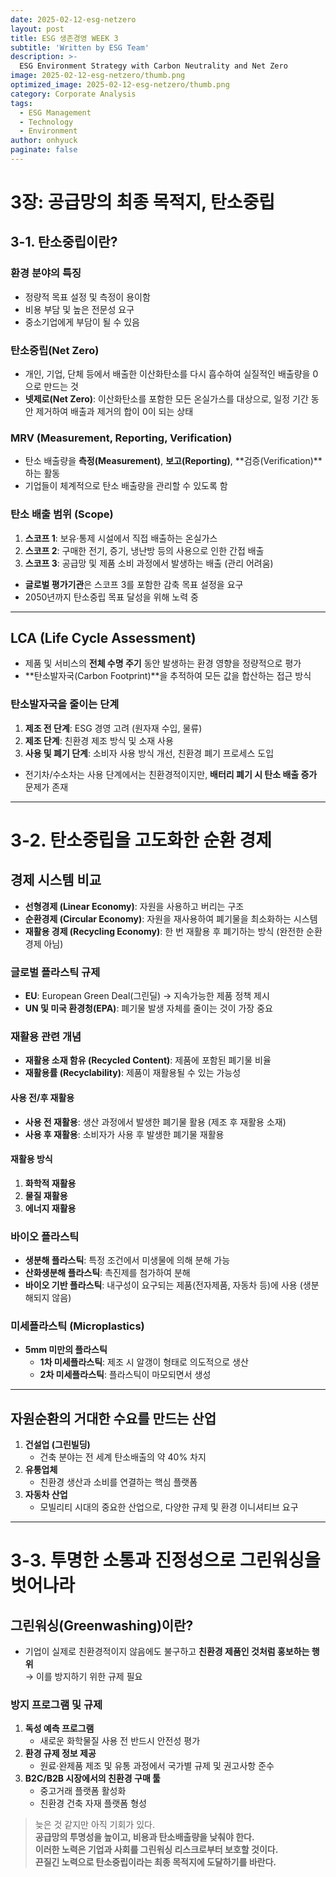 ```yaml
---
date: 2025-02-12-esg-netzero
layout: post
title: ESG 생존경영 WEEK 3
subtitle: 'Written by ESG Team'
description: >-
  ESG Environment Strategy with Carbon Neutrality and Net Zero
image: 2025-02-12-esg-netzero/thumb.png
optimized_image: 2025-02-12-esg-netzero/thumb.png
category: Corporate Analysis
tags:
  - ESG Management
  - Technology
  - Environment
author: onhyuck  
paginate: false
---
```

# 3장: 공급망의 최종 목적지, 탄소중립

## 3-1. 탄소중립이란?

### 환경 분야의 특징
- 정량적 목표 설정 및 측정이 용이함
- 비용 부담 및 높은 전문성 요구
- 중소기업에게 부담이 될 수 있음

### 탄소중립(Net Zero)
- 개인, 기업, 단체 등에서 배출한 이산화탄소를 다시 흡수하여 실질적인 배출량을 0으로 만드는 것
- **넷제로(Net Zero)**: 이산화탄소를 포함한 모든 온실가스를 대상으로, 일정 기간 동안 제거하여 배출과 제거의 합이 0이 되는 상태

### MRV (Measurement, Reporting, Verification)
- 탄소 배출량을 **측정(Measurement)**, **보고(Reporting)**, **검증(Verification)**하는 활동
- 기업들이 체계적으로 탄소 배출량을 관리할 수 있도록 함

### 탄소 배출 범위 (Scope)
1. **스코프 1**: 보유·통제 시설에서 직접 배출하는 온실가스
2. **스코프 2**: 구매한 전기, 증기, 냉난방 등의 사용으로 인한 간접 배출
3. **스코프 3**: 공급망 및 제품 소비 과정에서 발생하는 배출 (관리 어려움)

- **글로벌 평가기관**은 스코프 3를 포함한 감축 목표 설정을 요구
- 2050년까지 탄소중립 목표 달성을 위해 노력 중

---

## LCA (Life Cycle Assessment)
- 제품 및 서비스의 **전체 수명 주기** 동안 발생하는 환경 영향을 정량적으로 평가
- **탄소발자국(Carbon Footprint)**을 추적하여 모든 값을 합산하는 접근 방식

### 탄소발자국을 줄이는 단계
1. **제조 전 단계**: ESG 경영 고려 (원자재 수입, 물류)
2. **제조 단계**: 친환경 제조 방식 및 소재 사용
3. **사용 및 폐기 단계**: 소비자 사용 방식 개선, 친환경 폐기 프로세스 도입

- 전기차/수소차는 사용 단계에서는 친환경적이지만, **배터리 폐기 시 탄소 배출 증가** 문제가 존재

---

# 3-2. 탄소중립을 고도화한 순환 경제

## 경제 시스템 비교
- **선형경제 (Linear Economy)**: 자원을 사용하고 버리는 구조
- **순환경제 (Circular Economy)**: 자원을 재사용하여 폐기물을 최소화하는 시스템
- **재활용 경제 (Recycling Economy)**: 한 번 재활용 후 폐기하는 방식 (완전한 순환경제 아님)

### 글로벌 플라스틱 규제
- **EU**: European Green Deal(그린딜) → 지속가능한 제품 정책 제시
- **UN 및 미국 환경청(EPA)**: 폐기물 발생 자체를 줄이는 것이 가장 중요

### 재활용 관련 개념
- **재활용 소재 함유 (Recycled Content)**: 제품에 포함된 폐기물 비율
- **재활용률 (Recyclability)**: 제품이 재활용될 수 있는 가능성

#### 사용 전/후 재활용
- **사용 전 재활용**: 생산 과정에서 발생한 폐기물 활용 (제조 후 재활용 소재)
- **사용 후 재활용**: 소비자가 사용 후 발생한 폐기물 재활용

#### 재활용 방식
1. **화학적 재활용**
2. **물질 재활용**
3. **에너지 재활용**

### 바이오 플라스틱
- **생분해 플라스틱**: 특정 조건에서 미생물에 의해 분해 가능
- **산화생분해 플라스틱**: 촉진제를 첨가하여 분해
- **바이오 기반 플라스틱**: 내구성이 요구되는 제품(전자제품, 자동차 등)에 사용 (생분해되지 않음)

### 미세플라스틱 (Microplastics)
- **5mm 미만의 플라스틱**
  - **1차 미세플라스틱**: 제조 시 알갱이 형태로 의도적으로 생산
  - **2차 미세플라스틱**: 플라스틱이 마모되면서 생성

---

## 자원순환의 거대한 수요를 만드는 산업
1. **건설업 (그린빌딩)**
   - 건축 분야는 전 세계 탄소배출의 약 40% 차지
2. **유통업체**
   - 친환경 생산과 소비를 연결하는 핵심 플랫폼
3. **자동차 산업**
   - 모빌리티 시대의 중요한 산업으로, 다양한 규제 및 환경 이니셔티브 요구

---

# 3-3. 투명한 소통과 진정성으로 그린워싱을 벗어나라

## 그린워싱(Greenwashing)이란?
- 기업이 실제로 친환경적이지 않음에도 불구하고 **친환경 제품인 것처럼 홍보하는 행위**  
→ 이를 방지하기 위한 규제 필요

### 방지 프로그램 및 규제
1. **독성 예측 프로그램**  
   - 새로운 화학물질 사용 전 반드시 안전성 평가
2. **환경 규제 정보 제공**  
   - 원료·완제품 제조 및 유통 과정에서 국가별 규제 및 권고사항 준수
3. **B2C/B2B 시장에서의 친환경 구매 툴**  
   - 중고거래 플랫폼 활성화  
   - 친환경 건축 자재 플랫폼 형성

> 늦은 것 같지만 아직 기회가 있다.  
> **공급망의 투명성을 높이고, 비용과 탄소배출량을 낮춰야 한다.**  
> **이러한 노력은 기업과 사회를 그린워싱 리스크로부터 보호할 것이다.**  
> **끈질긴 노력으로 탄소중립이라는 최종 목적지에 도달하기를 바란다.**

